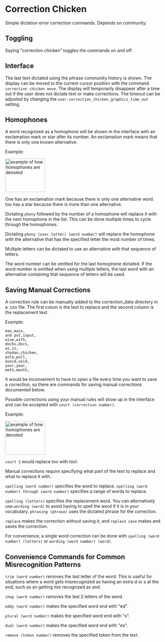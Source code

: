 # Correction Chicken
Simple dictation error correction commands. Depends on community.

## Toggling
Saying "correction chicken" toggles the commands on and off. 

## Interface
The last text dictated using the phrase community history is shown. The display can be moved to the current cursor position with the command `correction chicken move`. The display will temporarily disappear after a time out if the user does not dictate text or make corrections. The timeout can be adjusted by changing the `user.correction_chicken_graphics_time_out` setting. 

## Homophones
A word recognized as a homophone will be shown in the interface with an exclamation mark or star after its number. An exclamation mark means that there is only one known alternative. 

Example:

<img width="130" height="108" alt="example of how homophones are denoted" src="https://github.com/user-attachments/assets/d59bebcd-9366-4071-9d3e-2f6bfe99dd28" />

One has an exclamation mark because there is only one alternative word. too has a star because there is more than one alternative. 

Dictating `phony` followed by the number of a homophone will replace it with the next homophone in the list. This can be done multiple times to cycle through the homophones. 

Dictating `phony (user.letter) (word number)` will replace the homophone with the alternative that has the specified letter the most number of times. 

Multiple letters can be dictated to use an alternative with that sequence of letters.

The word number can be omitted for the last homophone dictated. If the word number is omitted when using multiple letters, the last word with an alternative containing that sequence of letters will be used.

## Saving Manual Corrections
A correction rule can be manually added to the correction_data directory in a .csv file. The first colum is the text to replace and the second column is the replacement text. 

Example:
```
man,main,
and put,input,
wive,with,
docks,docs,
as,is,
shodan,chicken,
pole,pull,
avoid,void,
your,year,
moth,month,
```

It would be inconvenient to have to open a file every time you want to save a correction, so there are commands for saving manual corrections documented below.

Possible corrections using your manual rules will show up in the interface and can be accepted with `court (correction number)`. 

Example:

<img width="130" height="108" alt="example of how homophones are denoted" src="https://github.com/user-attachments/assets/d59bebcd-9366-4071-9d3e-2f6bfe99dd28" />

`court 2` would replace too with tool.

Manual corrections require specifying what part of the text to replace and what to replace it with.

`spelling (word number)` specifies the word to replace. `spelling (word number) through (word number)` specifies a range of words to replace.

`spelling (letters)` specifies the replacement word. You can alternatively use `wording (word)` to avoid having to spell the word if it is in your vocabulary. `phrasing (phrase)` uses the dictated phrase for the correction.

`replace` makes the correction without saving it, and `replace save` makes and saves the correction. 

For convenience, a single word correction can be done with `spelling (word number) (letters)` or `wording (word number) (word)`.

## Convenience Commands for Common Misrecognition Patterns
`trim (word number)` removes the last letter of the word. This is useful for situations where a word gets misrecognized as having an extra d or s at the end, such as an getting mis recognized as and.

`chop (word number)` removes the last 2 letters of the word. 

`eddy (word number)` makes the specified word end with "ed". 

`plural (word number)` makes the specified word end with "s".

`dual (word number)` makes the specified word end with "es".

`remove (token number)` removes the specified token from the text.